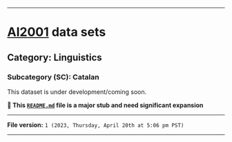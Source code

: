 
***

# [AI2001](https://github.com/seanpm2001/AI2001/) data sets

## Category: Linguistics

### Subcategory (SC): Catalan

This dataset is under development/coming soon.

**🌱️ This [`README.md`](/README.md) file is a major stub and need significant expansion**

***

**File version:** `1 (2023, Thursday, April 20th at 5:06 pm PST)`

***
